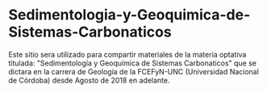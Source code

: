 # Sedimentologia-y-Geoquimica-de-Sistemas-Carbonaticos
Este sitio sera utilizado para compartir materiales de la materia optativa titulada: "Sedimentología y Geoquímica de Sistemas Carbonaticos" que se dictara en la carrera de Geología de la FCEFyN-UNC (Universidad Nacional de Córdoba) desde Agosto de 2018 en adelante.
